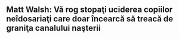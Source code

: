 ## Matt Walsh: Vă rog stopaţi uciderea copiilor neîdosariaţi care doar încearcă să treacă de graniţa canalului naşterii